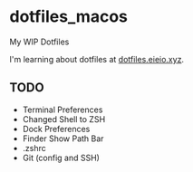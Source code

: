 # dotfiles_macos
My WIP Dotfiles

I'm learning about dotfiles at [dotfiles.eieio.xyz](http://dotfiles.eieio.xyz).

## TODO
- Terminal Preferences
- Changed Shell to ZSH
- Dock Preferences
- Finder Show Path Bar
- .zshrc
- Git (config and SSH)
